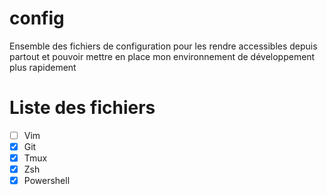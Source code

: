 # config
Ensemble des fichiers de configuration pour les rendre accessibles depuis partout et pouvoir mettre en place mon environnement de développement plus rapidement

# Liste des fichiers
- [ ] Vim
- [x] Git
- [x] Tmux
- [x] Zsh
- [x] Powershell
